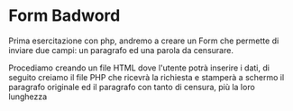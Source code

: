 Form Badword
===

Prima esercitazione con php, andremo a creare un Form che permette di inviare due campi: un paragrafo ed una parola da censurare.

Procediamo creando un file HTML dove l'utente potrà inserire i dati, di seguito creiamo il file PHP che ricevrà la richiesta e stamperà a schermo il paragrafo originale ed il paragrafo con tanto di censura, più la loro lunghezza
